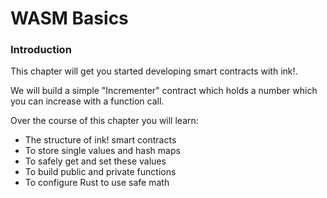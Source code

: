 # WASM Basics

### Introduction

This chapter will get you started developing smart contracts with ink!.

We will build a simple "Incrementer" contract which holds a number which you can increase with a function call.

Over the course of this chapter you will learn:

* The structure of ink! smart contracts
* To store single values and hash maps
* To safely get and set these values
* To build public and private functions
* To configure Rust to use safe math

